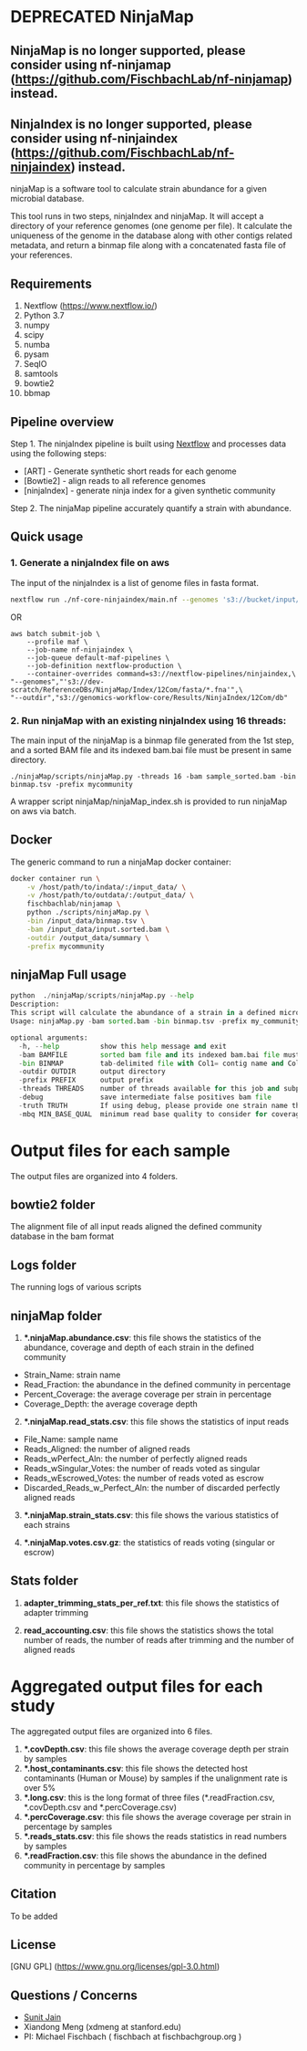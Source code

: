 # DEPRECATED NinjaMap

## NinjaMap is no longer supported, please consider using nf-ninjamap (https://github.com/FischbachLab/nf-ninjamap) instead.
## NinjaIndex is no longer supported, please consider using nf-ninjaindex (https://github.com/FischbachLab/nf-ninjaindex) instead.


ninjaMap is a software tool to calculate strain abundance for a given microbial database.

This tool runs in two steps, ninjaIndex and ninjaMap. It will accept a directory of your reference genomes (one genome per file). It calculate the uniqueness of the genome in the database along with other contigs related metadata, and return a binmap file along with a concatenated fasta file of your references.

## Requirements

1. Nextflow (https://www.nextflow.io/)
2. Python 3.7
3. numpy
4. scipy
5. numba
6. pysam
7. SeqIO
9. samtools
10. bowtie2
11. bbmap


## Pipeline overview

Step 1. The ninjaIndex pipeline is built using [Nextflow](https://www.nextflow.io/)
and processes data using the following steps:

* [ART] - Generate synthetic short reads for each genome
* [Bowtie2] - align reads to all reference genomes
* [ninjaIndex] - generate ninja index for a given synthetic community

Step 2. The ninjaMap pipeline accurately quantify a strain with abundance.


## Quick usage

### 1. Generate a ninjaIndex file on aws

The input of the ninjaIndex is a list of genome files in fasta format.

```bash
nextflow run ./nf-core-ninjaindex/main.nf --genomes 's3://bucket/input/*.fna' --outdir 's3://bucket/output/' -profile aws
```
OR

```{bash}
aws batch submit-job \
    --profile maf \
    --job-name nf-ninjaindex \
    --job-queue default-maf-pipelines \
    --job-definition nextflow-production \
    --container-overrides command=s3://nextflow-pipelines/ninjaindex,\
"--genomes","'s3://dev-scratch/ReferenceDBs/NinjaMap/Index/12Com/fasta/*.fna'",\
"--outdir","s3://genomics-workflow-core/Results/NinjaIndex/12Com/db"
```

### 2. Run ninjaMap with an existing ninjaIndex using 16 threads:

The main input of the ninjaMap is a binmap file generated from the 1st step, and a sorted BAM file and its indexed bam.bai file must be present in same directory.

```pyhton
./ninjaMap/scripts/ninjaMap.py -threads 16 -bam sample_sorted.bam -bin binmap.tsv -prefix mycommunity
```
A wrapper script ninjaMap/ninjaMap_index.sh is provided to run ninjaMap on aws via batch.

## Docker
The generic command to run a ninjaMap docker container:

```bash
docker container run \
    -v /host/path/to/indata/:/input_data/ \
    -v /host/path/to/outdata/:/output_data/ \
    fischbachlab/ninjamap \
    python ./scripts/ninjaMap.py \
    -bin /input_data/binmap.tsv \
    -bam /input_data/input.sorted.bam \
    -outdir /output_data/summary \
    -prefix mycommunity
```

## ninjaMap Full usage

```python
python  ./ninjaMap/scripts/ninjaMap.py --help
Description:
This script will calculate the abundance of a strain in a defined microbial community.
Usage: ninjaMap.py -bam sorted.bam -bin binmap.tsv -prefix my_community

optional arguments:
  -h, --help          show this help message and exit
  -bam BAMFILE        sorted bam file and its indexed bam.bai file must be present in same directory.
  -bin BINMAP         tab-delimited file with Col1= contig name and Col2=Bin/Strain name
  -outdir OUTDIR      output directory
  -prefix PREFIX      output prefix
  -threads THREADS    number of threads available for this job and subprocesses
  -debug              save intermediate false positives bam file
  -truth TRUTH        If using debug, please provide one strain name that you would like to track.
  -mbq MIN_BASE_QUAL  minimum read base quality to consider for coverage calculations.
```
Output files for each sample
====================

The output files are organized into 4 folders.

## bowtie2 folder

The alignment file of all input reads aligned the defined community database in the bam format

## Logs folder

The running logs of various scripts

## ninjaMap folder

1. **\*.ninjaMap.abundance.csv**: this file shows the statistics of the abundance, coverage and depth of each strain in the defined community

+ Strain_Name: strain name<br>
+ Read_Fraction: the abundance in the defined community in percentage<br>
+ Percent_Coverage: the average coverage per strain in percentage<br>
+ Coverage_Depth: the average coverage depth<br>

2. **\*.ninjaMap.read_stats.csv**: this file shows the statistics of input reads

+ File_Name: sample name <br>
+ Reads_Aligned: the number of aligned reads<br>
+ Reads_wPerfect_Aln: the number of perfectly aligned reads<br>
+ Reads_wSingular_Votes: the number of reads voted as singular<br>
+ Reads_wEscrowed_Votes: the number of reads voted as escrow<br>
+ Discarded_Reads_w_Perfect_Aln: the number of discarded perfectly aligned reads

3. **\*.ninjaMap.strain_stats.csv**: this file shows the various statistics of each strains

4. **\*.ninjaMap.votes.csv.gz**: the statistics of reads voting (singular or escrow)

## Stats folder
1. **adapter_trimming_stats_per_ref.txt**: this file shows the statistics of adapter trimming

2. **read_accounting.csv**: this file shows the statistics shows the total number of reads, the number of reads after trimming and the number of aligned reads


Aggregated output files for each study
====================

The aggregated output files are organized into 6 files.

1. **\*.covDepth.csv**: this file shows the average coverage depth per strain by samples
2. **\*.host_contaminants.csv**: this file shows the detected host contaminants (Human or Mouse) by samples if the unalignment rate is over 5%
3. **\*.long.csv**: this is the long format of three files (\*.readFraction.csv, \*.covDepth.csv and \*.percCoverage.csv)
4. **\*.percCoverage.csv**: this file shows the average coverage per strain in percentage by samples
5. **\*.reads_stats.csv**: this file shows the reads statistics in read numbers by samples
6. **\*.readFraction.csv**: this file shows the abundance in the defined community in percentage by samples


## Citation

To be added

## License

[GNU GPL] (https://www.gnu.org/licenses/gpl-3.0.html)

## Questions / Concerns

- [Sunit Jain](https://www.sunitjain.com/)
- Xiandong Meng (xdmeng at stanford.edu)
- PI: Michael Fischbach ( fischbach at fischbachgroup.org )
